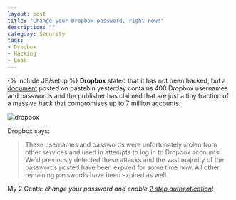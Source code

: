 ```yaml
---
layout: post
title: "Change your Dropbox password, right now!"
description: ""
category: Security
tags: 
- Dropbox
- Hacking
- Leak
---
```

{% include JB/setup %}
**Dropbox** stated that it has not been hacked, but a [document](http://pastebin.com/aRgTJzzg) posted on pastebin yesterday contains 400 Dropbox usernames and passwords and the publisher has claimed that are just a tiny fraction of a massive hack that compromises up to 7 million accounts. 

![dropbox](https://orikdq.by3302.livefilestore.com/y2p7NhUbeJDrY3NYQp-T2h4SOEeGK1uMRrKcJvg5rbf9MnrTF_Tepps---sn2OWljAVYTekuXEMZvlVCOh9bdWGLyFoHf6LSho5GtLuR0mAIag/Dropbox_hacked_October.gif)

<!-- more -->

Dropbox says:

>These usernames and passwords were unfortunately stolen from other services and used in attempts to log in to Dropbox accounts. We'd previously detected these attacks and the vast majority of the passwords posted have been expired for some time now. All other remaining passwords have been expired as well.

My 2 Cents: *change your password and enable [2 step authentication](https://blog.dropbox.com/2014/10/have-you-enabled-two-step-verification/)*!